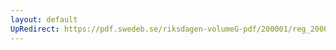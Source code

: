 ```yaml
---
layout: default
UpRedirect: https://pdf.swedeb.se/riksdagen-volumeG-pdf/200001/reg_200001/reg_200001_0020.pdf
---
```

